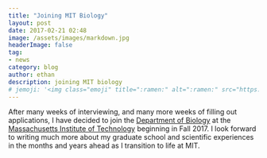 ```yaml
---
title: "Joining MIT Biology"
layout: post
date: 2017-02-21 02:48
image: /assets/images/markdown.jpg
headerImage: false
tag:
- news
category: blog
author: ethan
description: joining MIT biology
# jemoji: '<img class="emoji" title=":ramen:" alt=":ramen:" src="https://assets.github.com/images/icons/emoji/unicode/1f35c.png" height="20" width="20" align="absmiddle">'
---
```

After many weeks of interviewing, and many more weeks of filling out applications, I have decided to join the [Department of Biology](http://biology.mit.edu) at the [Massachusetts Institute of Technology](http://web.mit.edu) beginning in Fall 2017. I look forward to writing much more about my graduate school and scientific experiences in the months and years ahead as I transition to life at MIT.
